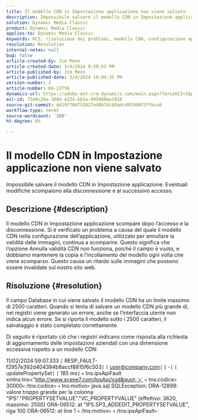```yaml
---
title: Il modello CDN in Impostazione applicazione non viene salvato
description: Impossibile salvare il modello CDN in Impostazione applicazione. Eventuali modifiche scompaiono alla disconnessione e al successivo accesso.
solution: Dynamic Media Classic
product: Dynamic Media Classic
applies-to: Dynamic Media Classic
keywords: KCS, risoluzione dei problemi, modello CDN, configurazione applicazione, non salva, Adobe Dynamic Media Classic
resolution: Resolution
internal-notes: null
bug: false
article-created-by: Jim Menn
article-created-date: 3/4/2024 9:59:53 PM
article-published-by: Jim Menn
article-published-date: 3/4/2024 10:04:35 PM
version-number: 2
article-number: KA-23756
dynamics-url: https://adobe-ent.crm.dynamics.com/main.aspx?forceUCI=1&pagetype=entityrecord&etn=knowledgearticle&id=5085bf82-72da-ee11-904d-6045bd006268
exl-id: 7549c26a-309d-4224-bb3a-095986be1916
source-git-commit: dd19f78d752827e48b7dc68adcd95500f2ffbca0
workflow-type: tm+mt
source-wordcount: '269'
ht-degree: 0%

---
```


# Il modello CDN in Impostazione applicazione non viene salvato


Impossibile salvare il modello CDN in Impostazione applicazione. Eventuali modifiche scompaiono alla disconnessione e al successivo accesso.

## Descrizione {#description}


Il modello CDN in Impostazione applicazione scompare dopo l’accesso e la disconnessione. Si è verificato un problema a causa del quale il modello CDN nella configurazione dell’applicazione, utilizzato per annullare la validità delle immagini, continua a scomparire. Questo significa che l’opzione Annulla validità CDN non funziona, poiché il campo è vuoto, e dobbiamo mantenere la copia e l’incollamento del modello ogni volta che viene scomparso. Questo causa un ritardo sulle immagini che possono essere invalidate sul nostro sito web.


## Risoluzione {#resolution}


Il campo Database in cui viene salvato il modello CDN ha un limite massimo di 2500 caratteri. Quando si tenta di salvare un modello CDN più grande di, nei registri viene generato un errore, anche se l’interfaccia utente non indica alcun errore. Se si riporta il modello sotto i 2500 caratteri, il salvataggio è stato completato correttamente.



Di seguito è riportato ciò che i registri indicano come risposta alla richiesta di aggiornamento delle impostazioni aziendali con una dimensione eccessiva rispetto a un modello CDN:

11/02/2024:59:07.333 `[` RESP_FAULT-f2957e392d404394b8accf8815f6c503`]`
`[` user@company.com`]`  `[` -`]`  `[` updatePropertySet`]`  `[` 185 ms`]`
`<` tns:ipsApiFault xmlns:tns=&quot;http://www.scene7.com/IpsApi/xsd&quot;`>` `<` tns:codice`>` 30000`<` /tns:codice`>` `<` tns:motivo`>` java.sql.SQLException: ORA-12899: valore troppo grande per la colonna &quot;IPS&quot;.&quot;PROPERTYSETVALUE&quot;.&quot;VC_PROPERTYVALUE&quot; (effettivo: 3620, massimo: 2500) ORA-06512: at &quot;IPS.SP3_ADDEDIT_PROPERTYSETVALUE&quot;, riga 100 ORA-06512: at line 1
`<` /tns:motivo`>` `<` /tns:ipsApiFault`>`
